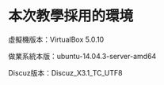 # **本次教學採用的環境**

虛擬機版本：VirtualBox 5.0.10

做業系統本版：ubuntu-14.04.3-server-amd64

Discuz版本：Discuz_X3.1_TC_UTF8

